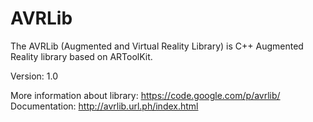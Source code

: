 AVRLib
======

The AVRLib (Augmented and Virtual Reality Library) is C++ Augmented Reality library based on ARToolKit. 

Version:
  1.0

More information about library:
  https://code.google.com/p/avrlib/
Documentation:
  http://avrlib.url.ph/index.html
  
